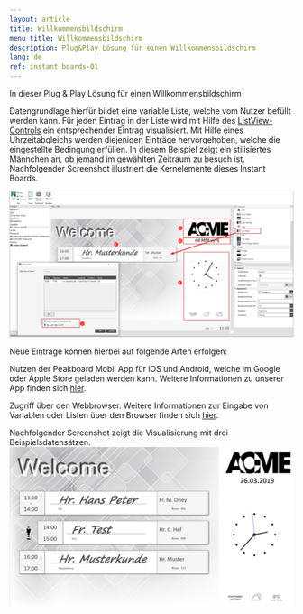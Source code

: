 ```yaml
---
layout: article
title: Willkommensbildschirm
menu_title: Willkommensbildschirm
description: Plug&Play Lösung für einen Willkommensbildschirm
lang: de
ref: instant_boards-01
---
```


In dieser Plug & Play Lösung für einen Willkommensbildschirm

Datengrundlage hierfür bildet eine variable Liste, welche vom Nutzer befüllt werden kann.
Für jeden Eintrag in der Liste wird mit Hilfe des [ListView-Controls](/controls/10-de-list-view.html) ein entsprechender Eintrag visualisiert.
Mit Hilfe eines Uhrzeitabgleichs werden diejenigen Einträge hervorgehoben, welche die eingestellte Bedingung erfüllen.
In diesem Beispiel zeigt ein stilisiertes Männchen an, ob jemand im gewählten Zeitraum zu besuch ist.
Nachfolgender Screenshot illustriert die Kernelemente dieses Instant Boards.

![image_live](\assets\images\instant_boards\welcome\designer1.png)

Neue Einträge können hierbei auf folgende Arten erfolgen:

Nutzen der Peakboard Mobil App für iOS und Android, welche im Google oder Apple Store geladen werden kann. 
Weitere Informationen zu unserer App finden sich [hier](/instant_boards/02-de-app.html).

Zugriff über den Webbrowser. Weitere Informationen zur Eingabe von Variablen oder Listen über den Browser finden sich [hier](/instant_boards/03-de-web.html).

Nachfolgender Screenshot zeigt die Visualisierung mit drei Beispielsdatensätzen.
![image_live](\assets\images\instant_boards\welcome\live.png)
